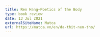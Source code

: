 ```yaml
---
title: Ren Hang—Poetics of the Body
type: book review
date: 13 Jul 2021
externalSiteName: Matca
url: https://matca.vn/en/da-thit-nen-tho/
---
```


